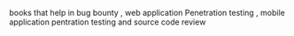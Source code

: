 books that help in bug bounty , web application Penetration testing , mobile application pentration testing and source code review

